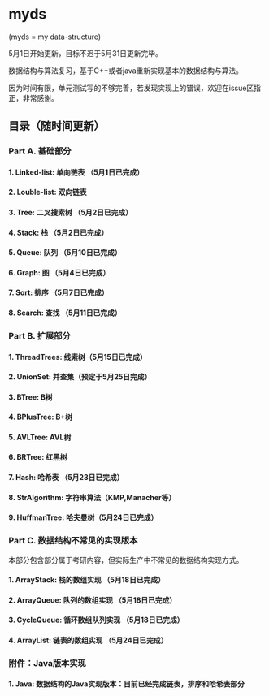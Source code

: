 # myds

(myds = my data-structure)

5月1日开始更新，目标不迟于5月31日更新完毕。

数据结构与算法复习，基于C++或者java重新实现基本的数据结构与算法。

因为时间有限，单元测试写的不够完善，若发现实现上的错误，欢迎在issue区指正，非常感谢。

## 目录（随时间更新）
### Part A. 基础部分
#### 1. Linked-list: 单向链表 （5月1日已完成）
#### 2. Louble-list: 双向链表 
#### 3. Tree: 二叉搜索树 （5月2日已完成）
#### 4. Stack: 栈 （5月2日已完成）
#### 5. Queue: 队列 （5月10日已完成）
#### 6. Graph: 图 （5月4日已完成）
#### 7. Sort: 排序 （5月7日已完成）
#### 8. Search: 查找 （5月11日已完成）

### Part B. 扩展部分
#### 1. ThreadTrees: 线索树（5月15日已完成）
#### 2. UnionSet: 并查集（预定于5月25日完成）
#### 3. BTree: B树 
#### 4. BPlusTree: B+树 
#### 5. AVLTree: AVL树 
#### 6. BRTree: 红黑树 
#### 7. Hash: 哈希表 （5月23日已完成）
#### 8. StrAlgorithm: 字符串算法（KMP,Manacher等）  
#### 9. HuffmanTree: 哈夫曼树（5月24日已完成）

### Part C. 数据结构不常见的实现版本
本部分包含部分属于考研内容，但实际生产中不常见的数据结构实现方式。
#### 1. ArrayStack: 栈的数组实现 （5月18日已完成）
#### 2. ArrayQueue: 队列的数组实现 （5月18日已完成）
#### 3. CycleQueue: 循环数组队列实现 （5月18日已完成）
#### 4. ArrayList: 链表的数组实现 （5月24日已完成）

### 附件：Java版本实现
#### 1. Java: 数据结构的Java实现版本：目前已经完成链表，排序和哈希表部分
 
